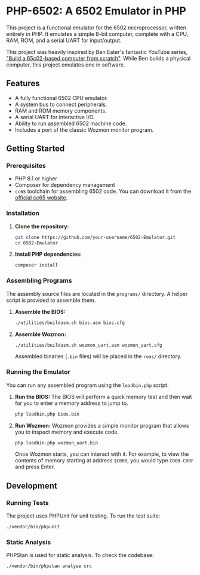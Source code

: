 # PHP-6502: A 6502 Emulator in PHP

This project is a functional emulator for the 6502 microprocessor, written
entirely in PHP. It emulates a simple 8-bit computer, complete with a CPU, RAM,
ROM, and a serial UART for input/output.

This project was heavily inspired by Ben Eater's fantastic YouTube series,
["Build a 65c02-based computer from scratch"](https://www.youtube.com/playlist?list=PLowKtXNTBypFbtuVMUVXNR0z1mu7dp7eH).
While Ben builds a physical computer, this project emulates one in software.

## Features

* A fully functional 6502 CPU emulator.
* A system bus to connect peripherals.
* RAM and ROM memory components.
* A serial UART for interactive I/O.
* Ability to run assembled 6502 machine code.
* Includes a port of the classic Wozmon monitor program.

## Getting Started

### Prerequisites

* PHP 8.1 or higher
* Composer for dependency management
* `cc65` toolchain for assembling 6502 code. You can download it from the
[official cc65 website](https://cc65.github.io/).

### Installation

1. **Clone the repository:**

    ```bash
    git clone https://github.com/your-username/6502-Emulator.git
    cd 6502-Emulator
    ```

2. **Install PHP dependencies:**

    ```bash
    composer install
    ```

### Assembling Programs

The assembly source files are located in the `programs/` directory. A helper
script is provided to assemble them.

1. **Assemble the BIOS:**

    ```bash
    ./utilities/buildasm.sh bios.asm bios.cfg
    ```

2. **Assemble Wozmon:**

    ```bash
    ./utilities/buildasm.sh wozmon_uart.asm wozmon_uart.cfg
    ```

    Assembled binaries (`.bin` files) will be placed in the `roms/` directory.

### Running the Emulator

You can run any assembled program using the `loadbin.php` script.

1. **Run the BIOS:**
    The BIOS will perform a quick memory test and then wait for you to enter a
memory address to jump to.

    ```bash
    php loadbin.php bios.bin
    ```

2. **Run Wozmon:**
    Wozmon provides a simple monitor program that allows you to inspect memory
and execute code.

    ```bash
    php loadbin.php wozmon_uart.bin
    ```

    Once Wozmon starts, you can interact with it. For example, to view the
    contents of memory starting at address `$C000`, you would type `C000.C00F`
    and press Enter.

## Development

### Running Tests

The project uses PHPUnit for unit testing. To run the test suite:

```bash
./vendor/bin/phpunit
```

### Static Analysis

PHPStan is used for static analysis. To check the codebase:

```bash
./vendor/bin/phpstan analyse src
```
